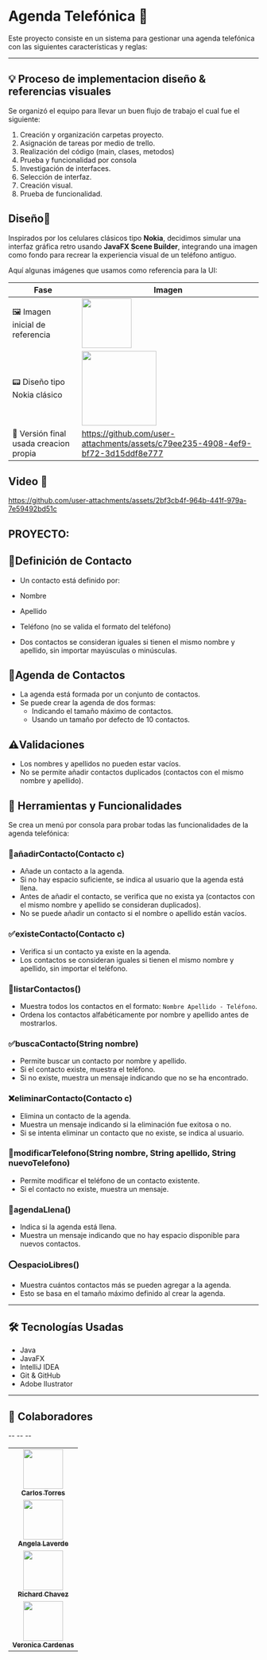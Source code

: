 # Agenda Telefónica 📱

Este proyecto consiste en un sistema para gestionar una agenda telefónica con las siguientes características y reglas:

---
## 💡 Proceso de implementacion diseño & referencias visuales

Se organizó el equipo para llevar un buen flujo de trabajo el cual fue el siguiente:

1. Creación y organización carpetas proyecto.
2. Asignación de tareas por medio de trello. 
3. Realización del código (main, clases, metodos)
4. Prueba y funcionalidad por consola
5. Investigación de interfaces.
6. Selección de interfaz.
7. Creación visual.
8. Prueba de funcionalidad. 

## Diseño🎨

Inspirados por los celulares clásicos tipo **Nokia**, decidimos simular una interfaz gráfica retro usando **JavaFX Scene Builder**, integrando una imagen como fondo para recrear la experiencia visual de un teléfono antiguo.

Aquí algunas imágenes que usamos como referencia para la UI:


| Fase                                   | Imagen                                                                                                                                    |
|----------------------------------------|-------------------------------------------------------------------------------------------------------------------------------------------|
| 🖼️ Imagen inicial de referencia       | <img src="https://s0.smartresize.com/wallpaper/892/584/HD-wallpaper-nokia-black-cell-phone-menu-mobile-numbers-pnone.jpg" width="100px"/> |
| 📟 Diseño tipo Nokia clásico           | <img src="https://i.pinimg.com/736x/15/e8/c5/15e8c56a7aca78ed0348cd2497544a38.jpg" width="150px"/>                                        |
| 📱 Versión final usada creacion propia | https://github.com/user-attachments/assets/c79ee235-4908-4ef9-bf72-3d15ddf8e777



## Video 🎨
https://github.com/user-attachments/assets/2bf3cb4f-964b-441f-979a-7e59492bd51c



## PROYECTO: 

## 📝Definición de Contacto 
-  Un contacto está definido por:
  -  Nombre
  -  Apellido
  - Teléfono (no se valida el formato del teléfono)
  
- Dos contactos se consideran iguales si tienen el mismo nombre y apellido, sin importar mayúsculas o minúsculas.

## 📝Agenda de Contactos 
- La agenda está formada por un conjunto de contactos.
- Se puede crear la agenda de dos formas:
  - Indicando el tamaño máximo de contactos.
  - Usando un tamaño por defecto de 10 contactos.

## ⚠️Validaciones 
- Los nombres y apellidos no pueden estar vacíos.
- No se permite añadir contactos duplicados (contactos con el mismo nombre y apellido).

## 🔣 Herramientas y Funcionalidades 

Se crea un menú por consola para probar todas las funcionalidades de la agenda telefónica:

### 👤añadirContacto(Contacto c) 
- Añade un contacto a la agenda.
- Si no hay espacio suficiente, se indica al usuario que la agenda está llena.
- Antes de añadir el contacto, se verifica que no exista ya (contactos con el mismo nombre y apellido se consideran duplicados).
- No se puede añadir un contacto si el nombre o apellido están vacíos.

### ✅existeContacto(Contacto c) 
- Verifica si un contacto ya existe en la agenda.
- Los contactos se consideran iguales si tienen el mismo nombre y apellido, sin importar el teléfono.

### 🎈listarContactos() 
- Muestra todos los contactos en el formato: `Nombre Apellido - Teléfono`.
- Ordena los contactos alfabéticamente por nombre y apellido antes de mostrarlos.

### ✅buscaContacto(String nombre) 
- Permite buscar un contacto por nombre y apellido.
- Si el contacto existe, muestra el teléfono.
- Si no existe, muestra un mensaje indicando que no se ha encontrado.

### ❌eliminarContacto(Contacto c) 
- Elimina un contacto de la agenda.
- Muestra un mensaje indicando si la eliminación fue exitosa o no.
- Si se intenta eliminar un contacto que no existe, se indica al usuario.

### 🎈modificarTelefono(String nombre, String apellido, String nuevoTelefono) 
- Permite modificar el teléfono de un contacto existente.
- Si el contacto no existe, muestra un mensaje.

### 📵agendaLlena() 
- Indica si la agenda está llena.
- Muestra un mensaje indicando que no hay espacio disponible para nuevos contactos.

### ⭕espacioLibres() 
- Muestra cuántos contactos más se pueden agregar a la agenda.
- Esto se basa en el tamaño máximo definido al crear la agenda.

---
## 🛠️ Tecnologías Usadas
- Java 
- JavaFX
- IntelliJ IDEA
- Git & GitHub
- Adobe Ilustrator

---

## 👥 Colaboradores

<table>
  <tr>
    <td align="center">
      <a href="https://github.com/httpsmarioooo">
        <img src="https://avatars.githubusercontent.com/u/111519152?v=4" width="80px;" alt=""/>
        <br /><sub><b>Carlos Torres</b></sub>
      </a>
    </td>
  </tr>
--
<tr>
    <td align="center">
      <a href="https://github.com/Angela0697">
        <img src="https://avatars.githubusercontent.com/u/200633499?v=4" width="80px;" alt=""/>
        <br /><sub><b>Angela Laverde</b></sub>
      </a>
    </td>
  </tr>
--
<tr>
    <td align="center">
      <a href="https://github.com/Anderzon-1989">
        <img src="https://avatars.githubusercontent.com/u/204398340?v=4" width="80px;" alt=""/>
        <br /><sub><b>Richard Chavez</b></sub>
      </a>
    </td>
  </tr>
--
<tr>
    <td align="center">
      <a href="https://github.com/VeronicaCardenasR">
        <img src="https://avatars.githubusercontent.com/u/204398198?v=4" width="80px;" alt=""/>
        <br /><sub><b>Veronica Cardenas</b></sub>
      </a>
    </td>
  </tr>
</table>
